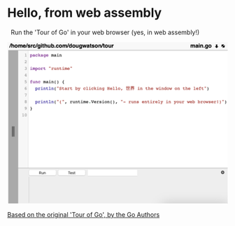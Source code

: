 # Hello, from web assembly

&nbsp;&nbsp;<span id="home/src/github.com/dougwatson/tour">Run the 'Tour of Go' in your web browser (yes, in web assembly!)<span>
  

[<img target="_blank" src="static/img/gocoder.png">](http://app.gocoder.io)

  <a href="https://go.dev/tour/welcome/1">Based on the original 'Tour of Go', by the Go Authors</a>
  
